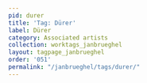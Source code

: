 ```yaml
---
pid: durer
title: 'Tag: Dürer'
label: Dürer
category: Associated artists
collection: worktags_janbrueghel
layout: tagpage_janbrueghel
order: '051'
permalink: "/janbrueghel/tags/durer/"
---
```

